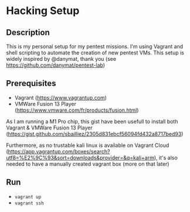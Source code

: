 # Hacking Setup
## Description
This is my personal setup for my pentest missions. I'm using Vagrant and shell scripting to automate the creation of new pentest VMs. This setup is widely inspired by @danymat, thank you (see https://github.com/danymat/pentest-lab)

## Prerequisites
- Vagrant (https://www.vagrantup.com)
- VMWare Fusion 13 Player (https://www.vmware.com/fr/products/fusion.html)

As I am running a M1 Pro chip, this gist have been usefull to install both Vagrant & VMWare Fusion 13 Player (https://gist.github.com/sbailliez/2305d831ebcf56094fd432a8717bed93)

Furthermore, as no trustable kali linux is available on Vagrant Cloud (https://app.vagrantup.com/boxes/search?utf8=%E2%9C%93&sort=downloads&provider=&q=kali+arm), it's also needed to have a manually created vagrant box (more on that later)

## Run
- `vagrant up`
- `vagrant ssh`
